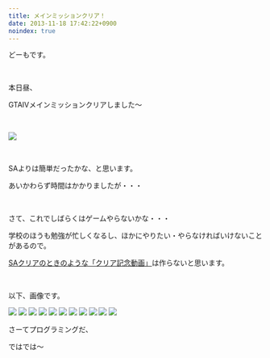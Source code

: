 ```yaml
---
title: メインミッションクリア！
date: 2013-11-18 17:42:22+0900
noindex: true
---
```

どーもです。

&nbsp;

本日昼、

<span class="fontsize6">GTAIVメインミッションクリアしました〜</span>

&nbsp;

<img src="https://lh5.googleusercontent.com/-OFPAe8ByGH8/UonDq1xgiBI/AAAAAAAACv4/lQp931HCWaw/s640/GTAIV%25202013-11-18%252015-51-39-60.png" />

&nbsp;

SAよりは簡単だったかな、と思います。

あいかわらず時間はかかりましたが・・・

&nbsp;

さて、これでしばらくはゲームやらないかな・・・

学校のほうも勉強が忙しくなるし、ほかにやりたい・やらなければいけないことがあるので。

<a href="http://tosainu.wktk.so/view/305">SAクリアのときのような「クリア記念動画」</a>は作らないと思います。

&nbsp;

以下、画像です。

<!--more-->

<img src="https://lh4.googleusercontent.com/-Bgog5GFIru0/UonEAjT8V2I/AAAAAAAACwY/cq16-5oEVAs/s640/GTAIV%25202013-11-09%252018-34-26-25.png" />

<img src="https://lh3.googleusercontent.com/-akJC6qdEnSo/UonEE8ju2rI/AAAAAAAACwg/s7C8wAn17FA/s640/GTAIV%25202013-11-09%252018-34-39-24.png" />

<img src="https://lh5.googleusercontent.com/-DhKYJIljSC4/UonDTfZeyaI/AAAAAAAACvE/RrNnh6pHU0M/s640/GTAIV%25202013-11-09%252019-09-46-18.png" />

<img src="https://lh6.googleusercontent.com/-zdfiiC9waBI/UonDZr6yTJI/AAAAAAAACvM/jVqbLxhUf4I/s640/GTAIV%25202013-11-09%252019-10-02-18.png" />

<img src="https://lh4.googleusercontent.com/-MLzu7UnUXQc/UonDg7jDF8I/AAAAAAAACvg/bhBOQYKBilY/s640/GTAIV%25202013-11-09%252019-17-08-29.png" />

<img src="https://lh4.googleusercontent.com/--WmRmLkdQL8/UonDcY5ZNZI/AAAAAAAACvU/LHp98snhcgo/s640/GTAIV%25202013-11-18%252015-50-11-63.png" />

<img src="https://lh3.googleusercontent.com/-QwvlIGPafvc/UonDhpZzRVI/AAAAAAAACvk/dgWdrk1XD98/s640/GTAIV%25202013-11-18%252015-50-26-65.png" />

<img src="https://lh6.googleusercontent.com/-5CVvBO90shs/UonDluBSCkI/AAAAAAAACvs/WqmoteSqPeY/s640/GTAIV%25202013-11-18%252015-51-02-64.png" />

<img src="https://lh5.googleusercontent.com/-OFPAe8ByGH8/UonDq1xgiBI/AAAAAAAACv4/lQp931HCWaw/s640/GTAIV%25202013-11-18%252015-51-39-60.png" />

<img src="https://lh6.googleusercontent.com/-sa1RByJLeUc/UonDwYlvChI/AAAAAAAACwI/wfM5ZpmrPGA/s640/GTAIV%25202013-11-18%252015-55-03-85.png" />

<img src="https://lh4.googleusercontent.com/-BhKd4avu6A0/UonDw2svP3I/AAAAAAAACwM/tmaIJQ9RibQ/s640/GTAIV%25202013-11-18%252016-16-18-92.png" />

さーてプログラミングだ、

ではでは〜
